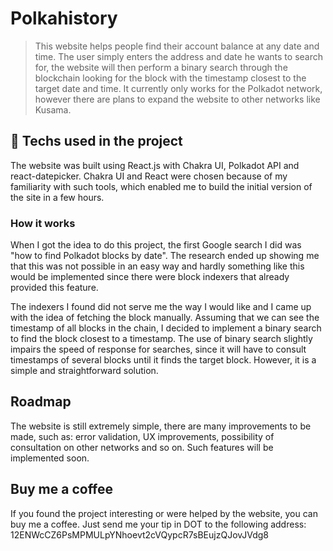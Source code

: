 # Polkahistory
> This website helps people find their account balance at any date and time. The user simply enters the address and date he wants to search for, the website will then perform a binary search through the blockchain looking for the block with the timestamp closest to the target date and time. It currently only works for the Polkadot network, however there are plans to expand the website to other networks like Kusama.

## :straight_ruler: Techs used in the project
The website was built using React.js with Chakra UI, Polkadot API and react-datepicker. Chakra UI and React were chosen because of my familiarity with such tools, which enabled me to build the initial version of the site in a few hours.

### How it works
When I got the idea to do this project, the first Google search I did was "how to find Polkadot blocks by date". The research ended up showing me that this was not possible in an easy way and hardly something like this would be implemented since there were block indexers that already provided this feature.

The indexers I found did not serve me the way I would like and I came up with the idea of fetching the block manually. Assuming that we can see the timestamp of all blocks in the chain, I decided to implement a binary search to find the block closest to a timestamp. The use of binary search slightly impairs the speed of response for searches, since it will have to consult timestamps of several blocks until it finds the target block. However, it is a simple and straightforward solution.

## Roadmap
The website is still extremely simple, there are many improvements to be made, such as: error validation, UX improvements, possibility of consultation on other networks and so on. Such features will be implemented soon.

## Buy me a coffee
If you found the project interesting or were helped by the website, you can buy me a coffee. Just send me your tip in DOT to the following address: 12ENWcCZ6PsMPMULpYNhoevt2cVQypcR7sBEujzQJovJVdg8